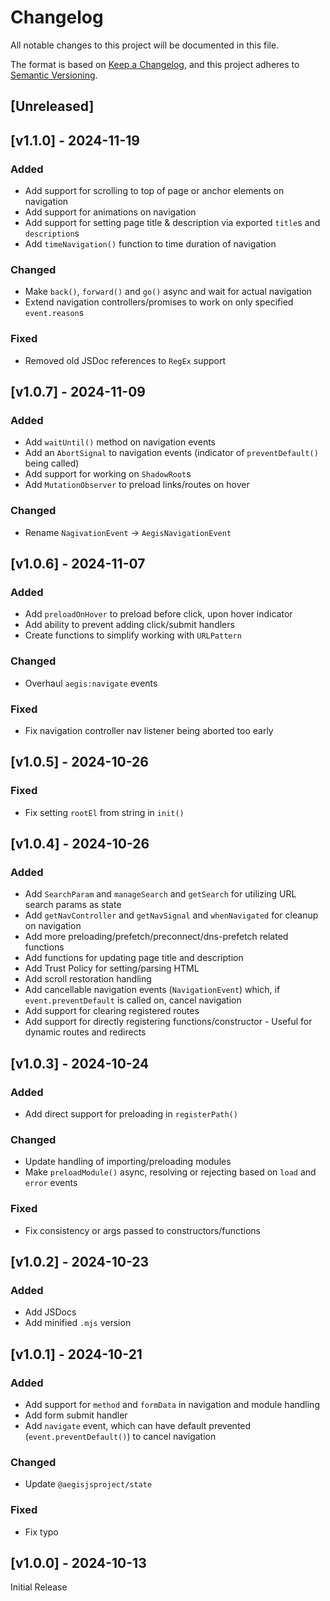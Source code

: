 <!-- markdownlint-disable -->
# Changelog
All notable changes to this project will be documented in this file.

The format is based on [Keep a Changelog](https://keepachangelog.com/en/1.0.0/),
and this project adheres to [Semantic Versioning](https://semver.org/spec/v2.0.0.html).

## [Unreleased]

## [v1.1.0] - 2024-11-19

### Added
- Add support for scrolling to top of page or anchor elements on navigation
- Add support for animations on navigation
- Add support for setting page title & description via exported `title`s and `description`s
- Add `timeNavigation()` function to time duration of navigation

### Changed
- Make `back()`, `forward()` and `go()` async and wait for actual navigation
- Extend navigation controllers/promises to work on only specified `event.reason`s

### Fixed
- Removed old JSDoc references to `RegEx` support

## [v1.0.7] - 2024-11-09

### Added
- Add `waitUntil()` method on navigation events
- Add an `AbortSignal` to navigation events (indicator of `preventDefault()` being called)
- Add support for working on `ShadowRoot`s
- Add `MutationObserver` to preload links/routes on hover

### Changed
- Rename `NagivationEvent` -> `AegisNavigationEvent`

## [v1.0.6] - 2024-11-07

### Added
- Add `preloadOnHover` to preload before click, upon hover indicator
- Add ability to prevent adding click/submit handlers
- Create functions to simplify working with `URLPattern`

### Changed
- Overhaul `aegis:navigate` events

### Fixed
- Fix navigation controller nav listener being aborted too early

## [v1.0.5] - 2024-10-26

### Fixed
- Fix setting `rootEl` from string in `init()`

## [v1.0.4] - 2024-10-26

### Added
- Add `SearchParam` and `manageSearch` and `getSearch` for utilizing URL search params as state
- Add `getNavController` and `getNavSignal` and `whenNavigated` for cleanup on navigation
- Add more preloading/prefetch/preconnect/dns-prefetch related functions
- Add functions for updating page title and description
- Add Trust Policy for setting/parsing HTML
- Add scroll restoration handling
- Add cancellable navigation events (`NavigationEvent`) which, if `event.preventDefault` is called on, cancel navigation
- Add support for clearing registered routes
- Add support for directly registering functions/constructor - Useful for dynamic routes and redirects

## [v1.0.3] - 2024-10-24

### Added
- Add direct support for preloading in `registerPath()`

### Changed
- Update handling of importing/preloading modules
- Make `preloadModule()` async, resolving or rejecting based on `load` and `error` events

### Fixed
- Fix consistency or args passed to constructors/functions

## [v1.0.2] - 2024-10-23

### Added
- Add JSDocs
- Add minified `.mjs` version

## [v1.0.1] - 2024-10-21

### Added
- Add support for `method` and `formData` in navigation and module handling
- Add form submit handler
- Add `navigate` event, which can have default prevented (`event.preventDefault()`) to cancel navigation

### Changed
- Update `@aegisjsproject/state`

### Fixed
- Fix typo

## [v1.0.0] - 2024-10-13

Initial Release
